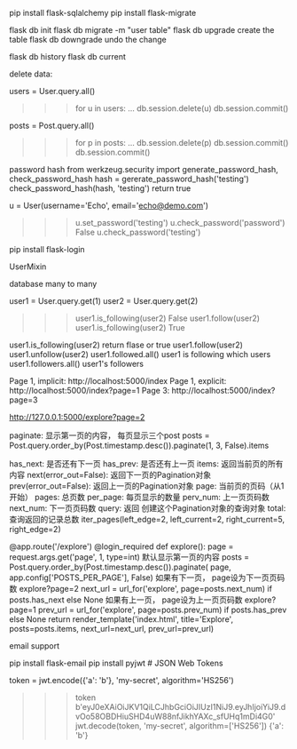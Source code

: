 pip install flask-sqlalchemy
pip install flask-migrate

flask db init
flask db migrate -m "user table"
flask db upgrade  create the table
flask db downgrade  undo the change

flask db history
flask db current


delete data:

users = User.query.all()
>>> for u in users:
...     db.session.delete(u)
db.session.commit()

posts = Post.query.all()
>>> for p in posts:
...     db.session.delete(p)
>>> db.session.commit()
db.session.commit()

password hash
from werkzeug.security import generate_password_hash, check_password_hash
hash = gererate_password_hash('testing')
check_password_hash(hash, 'testing')
return true

u = User(username='Echo', email='echo@demo.com')
>>> u.set_password('testing')
>>> u.check_password('password')
False
>>> u.check_password('testing')

pip install flask-login

UserMixin

database many to many

user1  = User.query.get(1)
user2 = User.query.get(2)

>>> user1.is_following(user2)
False
>>> user1.follow(user2)
>>> user1.is_following(user2)
True

user1.is_following(user2)  return flase or true
user1.follow(user2)
user1.unfollow(user2)
user1.followed.all()  user1 is following which users
user1.followers.all()  user1's followers



Page 1, implicit: http://localhost:5000/index
Page 1, explicit: http://localhost:5000/index?page=1
Page 3: http://localhost:5000/index?page=3

http://127.0.0.1:5000/explore?page=2

paginate: 显示第一页的内容， 每页显示三个post
posts = Post.query.order_by(Post.timestamp.desc()).paginate(1, 3, False).items

has_next: 是否还有下一页
has_prev: 是否还有上一页
items: 返回当前页的所有内容
next(error_out=False): 返回下一页的Pagination对象
prev(error_out=False): 返回上一页的Pagination对象
page: 当前页的页码（从1开始）
pages: 总页数
per_page: 每页显示的数量
perv_num: 上一页页码数
next_num: 下一页页码数
query: 返回 创建这个Pagination对象的查询对象
total: 查询返回的记录总数
iter_pages(left_edge=2, left_current=2, right_current=5, right_edge=2)


@app.route('/explore')
@login_required
def explore():
    page = request.args.get('page', 1, type=int)  默认显示第一页的内容
    posts = Post.query.order_by(Post.timestamp.desc()).paginate(
        page, app.config['POSTS_PER_PAGE'], False)
    如果有下一页， page设为下一页页码数  explore?page=2
    next_url = url_for('explore', page=posts.next_num) if posts.has_next else None
    如果有上一页， page设为上一页页码数  explore?page=1
    prev_url = url_for('explore', page=posts.prev_num) if posts.has_prev else None
    return render_template('index.html', title='Explore', posts=posts.items,
                           next_url=next_url, prev_url=prev_url)


email support

pip install flask-email
pip install pyjwt   # JSON Web Tokens

token  = jwt.encode({'a': 'b'}, 'my-secret', algorithm='HS256')
>>> token
b'eyJ0eXAiOiJKV1QiLCJhbGciOiJIUzI1NiJ9.eyJhIjoiYiJ9.dvOo58OBDHiuSHD4uW88nfJikhYAXc_sfUHq1mDi4G0'
>>> jwt.decode(token, 'my-secret', algorithm=['HS256'])
{'a': 'b'}

